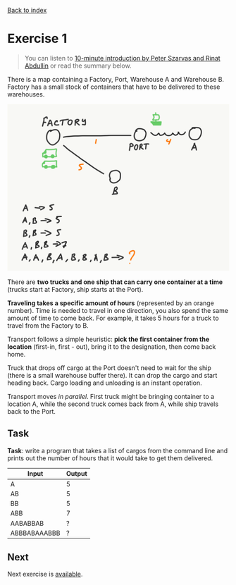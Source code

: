 [Back to index](../README.md)

# Exercise 1

> You can listen to [10-minute introduction by Peter Szarvas and Rinat Abdullin](https://storage.googleapis.com/swp-podcast/ethos/swp-ethos-podcast-01.mp3) or read the summary below.

There is a map containing a Factory, Port, Warehouse A and Warehouse B. Factory has a small stock of containers that
have to be delivered to these warehouses.

![tt-1-exercise.png](images/tt-1-exercise.png)

There are **two trucks and one ship that can carry one container at a time** (trucks start at Factory, ship starts at
the Port).

**Traveling takes a specific amount of hours** (represented by an orange number). Time is needed to travel in one
direction, you also spend the same amount of time to come back. For example, it takes 5 hours for a truck to travel from
the Factory to B.

Transport follows a simple heuristic: **pick the first container from the location** (first-in, first - out), bring it
to the designation, then come back home.

Truck that drops off cargo at the Port doesn't need to wait for the ship (there is a small warehouse buffer there). It
can drop the cargo and start heading back. Cargo loading and unloading is an instant operation.

Transport moves *in parallel*. First truck might be bringing container to a location A, while the second truck comes
back from A, while ship travels back to the Port.

## Task

**Task**: write a program that takes a list of cargos from the command line and prints out the number of hours that it
would take to get them delivered.

| Input        | Output |
| ------------ | ------ |
| A            | 5      |
| AB           | 5      |
| BB           | 5      |
| ABB          | 7      |
| AABABBAB     | ?      |
| ABBBABAAABBB | ?      |

## Next

Next exercise is [available](transport-tycoon-2.md).
